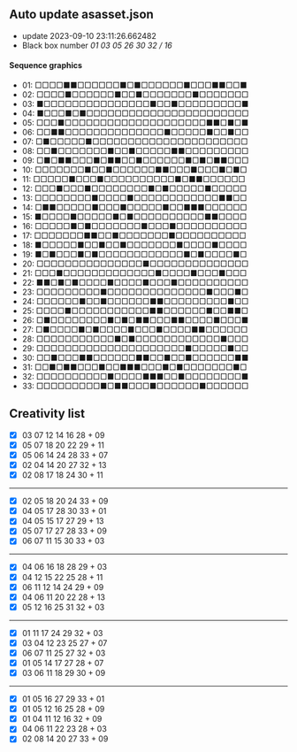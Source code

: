 ## Auto update asasset.json

* update 2023-09-10 23:11:26.662482
* Black box number _01 03 05 26 30 32 / 16_
#### Sequence graphics

* 01: □□□□■■□□□□□□■□■□□□□□□■□□□■■□□■
* 02: □□□□■□□□□□□■□□■□□□□□□□■□□□□□□□
* 03: ■□□□□□□□□□□□□□□□■□□■□□□□□□□□□■
* 04: ■□□□■□■□□□□□□□□□□□□□□□□□□□□□□□
* 05: □□□■□□□□□□□□□□□□□□□□□□□□■■□■□■
* 06: □□■■□□□□□□□□□□□□□□■□□□□□■□□■□□
* 07: □■□□□□□■□□□□□□□□□□□□□□□□□□□□□□
* 08: □□■□□□□□□□■□□■□□□□□■■□□□□□□□□□
* 09: □■□■■□□□■□■■□□■□□□□□□■□■□■■□□□
* 10: □□□□□□□■□□■□□□□□□■■□□□■□□□■□■□
* 11: □□□□□■□□□■□□□□□□□□□□■□■■□□□□□□
* 12: □□□■□□□■□□□□□□□□■□■□□□□□■□□□□□
* 13: □□□□□□□□■□□□□■□□□□□□□□□□□□■■□□
* 14: □■■□□□□□■□□□■□□□□□■□□■■■□□□□□□
* 15: ■□□□□■□□□□□■□■□□□□□□□□□□■■□□□□
* 16: □□□□□■□■□□□□□□□■□□□■□□□□□□□□□□
* 17: □□□□□□□■■□□■□□□□□□□■□□□□□□□□□□
* 18: ■□□□□□■□□■□□■□□□□□□□■□□□□■□□□□
* 19: ■□■□□□■□■□□□□□□□□□□□□■□■□□□□■□
* 20: □□□□□□□□□□□□□□□■□□□□□□□□□□□□□□
* 21: □□□■□□□□□□□□□□□□□■□□□□■□□□■□□□
* 22: ■■□■□■□□□□■□□□□■□□□■□□□□□□□□□□
* 23: □□□□□□□□□■□□□□□□□□□□□□□□■□□□■□
* 24: □□□□□□■□□■□□□□□□■■□□□□□□□□□■□□
* 25: □□□□■□□□□□□□□□□□■■□□□□□□■□□■■□
* 26: □■□□□□□□□□■□■□■■□□□■■□□□□■□□□■
* 27: □■□□□□■□■□□□□■□□□■□□□□■■□□□□□□
* 28: □□□□□□□□□□□■□■□□□□□□□□□□□□■□□□
* 29: □□□□□□□□□□□□□□□□□□□□□■□□□□□■□□
* 30: □□■□□□■■□□□□□□■■□□■□□■□□□□□□■■
* 31: □□■□■■□□□■□□■■■□□□■□■□□□□□□□■□
* 32: □□□□□□□□□□■□□□□■■■□□■□□□□□□□□■
* 33: □□□□□□□□□■□■■□□□■□□□□□□■□□□□□□
## Creativity list

- [x] 03 07 12 14 16 28 + 09
- [x] 05 07 18 20 22 29 + 11
- [x] 05 06 14 24 28 33 + 07
- [x] 02 04 14 20 27 32 + 13
- [x] 02 08 17 18 24 30 + 11
***
- [x] 02 05 18 20 24 33 + 09
- [x] 04 05 17 28 30 33 + 01
- [x] 04 05 15 17 27 29 + 13
- [x] 05 07 17 27 28 33 + 09
- [x] 06 07 11 15 30 33 + 03
***
- [x] 04 06 16 18 28 29 + 03
- [x] 04 12 15 22 25 28 + 11
- [x] 06 11 12 14 24 29 + 09
- [x] 04 06 11 20 22 28 + 13
- [x] 05 12 16 25 31 32 + 03
***
- [x] 01 11 17 24 29 32 + 03
- [x] 03 04 12 23 25 27 + 07
- [x] 06 07 11 25 27 32 + 03
- [x] 01 05 14 17 27 28 + 07
- [x] 03 06 11 18 29 30 + 09
***
- [x] 01 05 16 27 29 33 + 01
- [x] 01 05 12 16 25 28 + 09
- [x] 01 04 11 12 16 32 + 09
- [x] 04 06 11 22 23 28 + 03
- [x] 02 08 14 20 27 33 + 09
